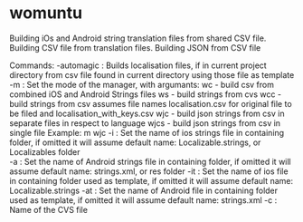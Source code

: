 # womuntu
Building iOs and Android string translation files from shared CSV file. Building CSV file from translation files. Building JSON from CSV file


Commands: 
       -automagic : Builds localisation files, if in current project directory from csv file found in current directory using  those file as template
       -m : Set the mode of the manager, with argumants: 
                                  wc - build csv from combined iOS and Android Strings files
                                  ws - build strings from cvs 
                                  wcc - build strings from csv assumes file names localisation.csv for original file to be filed and localisation_with_keys.csv 
                                  wjc - build json strings from csv in separate files in respect to language
                                  wjcs - build json strings from csv in single file 
  Example: m wjc
       -i : Set the name of ios strings file in containing folder, if omitted it will assume default  name: Localizable.strings, or Localizables folder  
       -a : Set the name of Android strings file in containing folder, if omitted it will assume default  name: strings.xml, or res folder
       -it : Set the name of ios file in containing folder used as template, if omitted it will assume default  name: Localizable.strings
       -at : Set the name of Android file in containing folder used as template, if omitted it will assume default  name: strings.xml
       -c : Name of the CVS file

